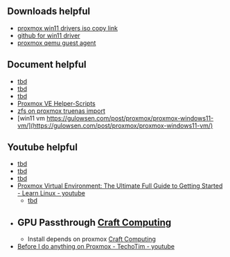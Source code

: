 
## Downloads helpful
- [proxmox win11 drivers iso copy link](https://fedorapeople.org/groups/virt/virtio-win/direct-downloads/stable-virtio/virtio-win.iso)
- [github for win11 driver](https://github.com/virtio-win/virtio-win-pkg-scripts)
- [proxmox qemu guest agent](https://pve.proxmox.com/wiki/Qemu-guest-agent)

## Document helpful
- [tbd]()
- [tbd]()
- [tbd]()
- [Proxmox VE Helper-Scripts](https://tteck.github.io/Proxmox/)
- [zfs on proxmox truenas import](https://forum.proxmox.com/threads/migrating-zfs-from-truenas-to-proxmox.131634/)
- [win11 vm https://gulowsen.com/post/proxmox/proxmox-windows11-vm/](https://gulowsen.com/post/proxmox/proxmox-windows11-vm/)

## Youtube helpful
- [tbd]()
- [tbd]()
- [tbd]()
- [Proxmox Virtual Environment: The Ultimate Full Guide to Getting Started - Learn Linux - youtube](https://www.youtube.com/watch?v=5j0Zb6x_hOk&list=PLT98CRl2KxKHnlbYhtABg6cF50bYa8Ulo)
  - [tbd]()
- ## GPU Passthrough [Craft Computing](https://www.youtube.com/watch?v=cPrOoeMxzu0)
  - Install depends on proxmox [Craft Computing](https://youtu.be/cPrOoeMxzu0?t=308)
- [Before I do anything on Proxmox - TechoTim - youtube](https://youtu.be/GoZaMgEgrHw)
